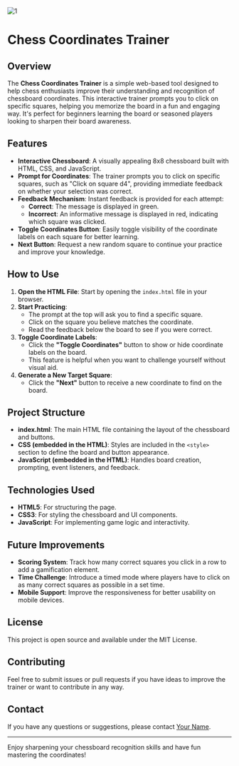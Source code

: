 

![1](https://github.com/user-attachments/assets/4bcdcfe8-62f6-4305-baa4-38895f07abf1)







# Chess Coordinates Trainer

## Overview
The **Chess Coordinates Trainer** is a simple web-based tool designed to help chess enthusiasts improve their understanding and recognition of chessboard coordinates. This interactive trainer prompts you to click on specific squares, helping you memorize the board in a fun and engaging way. It's perfect for beginners learning the board or seasoned players looking to sharpen their board awareness.

## Features
- **Interactive Chessboard**: A visually appealing 8x8 chessboard built with HTML, CSS, and JavaScript.
- **Prompt for Coordinates**: The trainer prompts you to click on specific squares, such as "Click on square d4", providing immediate feedback on whether your selection was correct.
- **Feedback Mechanism**: Instant feedback is provided for each attempt:
  - **Correct**: The message is displayed in green.
  - **Incorrect**: An informative message is displayed in red, indicating which square was clicked.
- **Toggle Coordinates Button**: Easily toggle visibility of the coordinate labels on each square for better learning.
- **Next Button**: Request a new random square to continue your practice and improve your knowledge.

## How to Use
1. **Open the HTML File**: Start by opening the `index.html` file in your browser.
2. **Start Practicing**:
   - The prompt at the top will ask you to find a specific square.
   - Click on the square you believe matches the coordinate.
   - Read the feedback below the board to see if you were correct.
3. **Toggle Coordinate Labels**:
   - Click the **"Toggle Coordinates"** button to show or hide coordinate labels on the board.
   - This feature is helpful when you want to challenge yourself without visual aid.
4. **Generate a New Target Square**:
   - Click the **"Next"** button to receive a new coordinate to find on the board.

## Project Structure
- **index.html**: The main HTML file containing the layout of the chessboard and buttons.
- **CSS (embedded in the HTML)**: Styles are included in the `<style>` section to define the board and button appearance.
- **JavaScript (embedded in the HTML)**: Handles board creation, prompting, event listeners, and feedback.

## Technologies Used
- **HTML5**: For structuring the page.
- **CSS3**: For styling the chessboard and UI components.
- **JavaScript**: For implementing game logic and interactivity.

## Future Improvements
- **Scoring System**: Track how many correct squares you click in a row to add a gamification element.
- **Time Challenge**: Introduce a timed mode where players have to click on as many correct squares as possible in a set time.
- **Mobile Support**: Improve the responsiveness for better usability on mobile devices.

## License
This project is open source and available under the MIT License.

## Contributing
Feel free to submit issues or pull requests if you have ideas to improve the trainer or want to contribute in any way.

## Contact
If you have any questions or suggestions, please contact [Your Name](mailto:your.email@example.com).

---
Enjoy sharpening your chessboard recognition skills and have fun mastering the coordinates!

